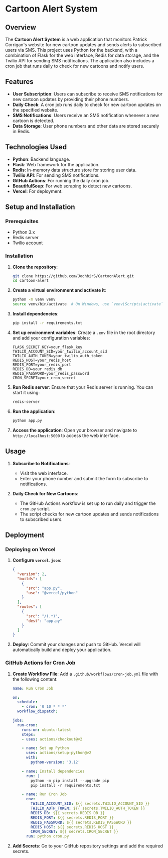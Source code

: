 # Cartoon Alert System

## Overview

The **Cartoon Alert System** is a web application that monitors Patrick Corrigan's website for new cartoon updates and sends alerts to subscribed users via SMS. This project uses Python for the backend, with a combination of Flask for the web interface, Redis for data storage, and the Twilio API for sending SMS notifications. The application also includes a cron job that runs daily to check for new cartoons and notify users.

## Features

- **User Subscription**: Users can subscribe to receive SMS notifications for new cartoon updates by providing their phone numbers.
- **Daily Check**: A cron job runs daily to check for new cartoon updates on the specified website.
- **SMS Notifications**: Users receive an SMS notification whenever a new cartoon is detected.
- **Data Storage**: User phone numbers and other data are stored securely in Redis.

## Technologies Used

- **Python**: Backend language.
- **Flask**: Web framework for the application.
- **Redis**: In-memory data structure store for storing user data.
- **Twilio API**: For sending SMS notifications.
- **GitHub Actions**: For running the daily cron job.
- **BeautifulSoup**: For web scraping to detect new cartoons.
- **Vercel**: For deployment.

## Setup and Installation

### Prerequisites

- Python 3.x
- Redis server
- Twilio account

### Installation

1. **Clone the repository**:
    ```bash
    git clone https://github.com/JodhbirS/CartoonAlert.git
    cd cartoon-alert
    ```

2. **Create a virtual environment and activate it**:
    ```bash
    python -m venv venv
    source venv/bin/activate  # On Windows, use `venv\Scripts\activate`
    ```

3. **Install dependencies**:
    ```bash
    pip install -r requirements.txt
    ```

4. **Set up environment variables**:
    Create a `.env` file in the root directory and add your configuration variables:
    ```
    FLASK_SECRET_KEY=your_flask_key
    TWILIO_ACCOUNT_SID=your_twilio_account_sid
    TWILIO_AUTH_TOKEN=your_twilio_auth_token
    REDIS_HOST=your_redis_host
    REDIS_PORT=your_redis_port
    REDIS_DB=your_redis_db
    REDIS_PASSWORD=your_redis_password
    CRON_SECRET=your_cron_secret
    ```

5. **Run Redis server**:
    Ensure that your Redis server is running. You can start it using:
    ```bash
    redis-server
    ```

6. **Run the application**:
    ```bash
    python app.py
    ```

7. **Access the application**:
    Open your browser and navigate to `http://localhost:5000` to access the web interface.

## Usage

1. **Subscribe to Notifications**:
    - Visit the web interface.
    - Enter your phone number and submit the form to subscribe to notifications.

2. **Daily Check for New Cartoons**:
    - The GitHub Actions workflow is set up to run daily and trigger the `cron.py` script.
    - The script checks for new cartoon updates and sends notifications to subscribed users.

## Deployment

### Deploying on Vercel

1. **Configure `vercel.json`**:
    ```json
    {
      "version": 2,
      "builds": [
        {
          "src": "app.py",
          "use": "@vercel/python"
        }
      ],
      "routes": [
        {
          "src": "/(.*)",
          "dest": "app.py"
        }
      ]
    }
    ```

2. **Deploy**:
    Commit your changes and push to GitHub. Vercel will automatically build and deploy your application.

### GitHub Actions for Cron Job

1. **Create Workflow File**:
    Add a `.github/workflows/cron-job.yml` file with the following content:
    ```yaml
    name: Run Cron Job

    on:
      schedule:
        - cron: '0 10 * * *'
      workflow_dispatch:

    jobs:
      run-cron:
        runs-on: ubuntu-latest
        steps:
        - uses: actions/checkout@v2

        - name: Set up Python
          uses: actions/setup-python@v2
          with:
            python-version: '3.12'

        - name: Install dependencies
          run: |
            python -m pip install --upgrade pip
            pip install -r requirements.txt

        - name: Run Cron Job
          env:
            TWILIO_ACCOUNT_SID: ${{ secrets.TWILIO_ACCOUNT_SID }}
            TWILIO_AUTH_TOKEN: ${{ secrets.TWILIO_AUTH_TOKEN }}
            REDIS_DB: ${{ secrets.REDIS_DB }}
            REDIS_PORT: ${{ secrets.REDIS_PORT }}
            REDIS_PASSWORD: ${{ secrets.REDIS_PASSWORD }}
            REDIS_HOST: ${{ secrets.REDIS_HOST }}
            CRON_SECRET: ${{ secrets.CRON_SECRET }}
          run: python cron.py
    ```

2. **Add Secrets**:
    Go to your GitHub repository settings and add the required secrets.

